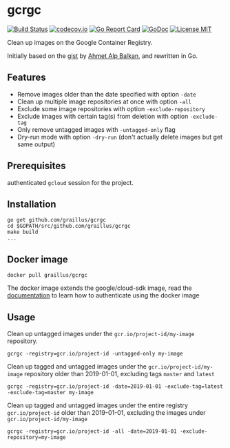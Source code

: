 gcrgc
=====

[![Build Status](https://travis-ci.org/graillus/gcrgc.svg?branch=master)](https://travis-ci.org/graillus/gcrgc)
[![codecov.io](http://codecov.io/github/graillus/gcrgc/coverage.svg?branch=master)](http://codecov.io/github/graillus/gcrgc?branch=master)
[![Go Report Card](https://goreportcard.com/badge/github.com/graillus/gcrgc)](https://goreportcard.com/report/github.com/graillus/gcrgc)
[![GoDoc](https://godoc.org/github.com/graillus/gcrgc?status.svg)](https://godoc.org/github.com/graillus/gcrgc)
[![License MIT](https://img.shields.io/github/license/graillus/gcrgc.svg)](https://github.com/graillus/gcrgc/blob/master/LICENSE)

Clean up images on the Google Container Registry.

Initially based on the [gist](https://gist.github.com/ahmetb/7ce6d741bd5baa194a3fac6b1fec8bb7) by [Ahmet Alp Balkan](https://gist.github.com/ahmetb), and rewritten in Go.

## Features

- Remove images older than the date specified with option `-date`
- Clean up multiple image repositories at once with option `-all`
- Exclude some image repositories with option `-exclude-repository`
- Exclude images with certain tag(s) from deletion with option `-exclude-tag`
- Only remove untagged images with `-untagged-only` flag
- Dry-run mode with option `-dry-run` (don't actually delete images but get same output)

## Prerequisites
authenticated `gcloud` session for the project.

## Installation

```
go get github.com/graillus/gcrgc
cd $GOPATH/src/github.com/graillus/gcrgc
make build
...
```

## Docker image

```
docker pull graillus/gcrgc
```

The docker image extends the google/cloud-sdk image, read the [documentation](https://hub.docker.com/r/google/cloud-sdk/) to learn how to authenticate using the docker image

## Usage

Clean up untagged images under the `gcr.io/project-id/my-image` repository.
```
gcrgc -registry=gcr.io/project-id -untagged-only my-image
```

Clean up tagged and untagged images under the `gcr.io/project-id/my-image` repository older than 2019-01-01, excluding tags `master` and `latest`
```
gcrgc -registry=gcr.io/project-id -date=2019-01-01 -exclude-tag=latest -exclude-tag=master my-image
```

Clean up tagged and untagged images under the entire registry `gcr.io/project-id` older than 2019-01-01, excluding the images under `gcr.io/project-id/my-image`
```
gcrgc -registry=gcr.io/project-id -all -date=2019-01-01 -exclude-repository=my-image
```
